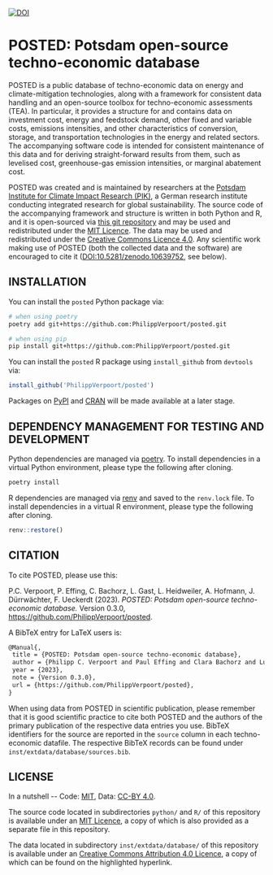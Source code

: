 [![DOI](https://zenodo.org/badge/616985767.svg)](https://zenodo.org/doi/10.5281/zenodo.10639752)


# POSTED: Potsdam open-source techno-economic database
POSTED is a public database of techno-economic data on energy and climate-mitigation technologies, along with a framework for consistent data handling and an open-source toolbox for techno-economic assessments (TEA). In particular, it provides a structure for and contains data on investment cost, energy and feedstock demand, other fixed and variable costs, emissions intensities, and other characteristics of conversion, storage, and transportation technologies in the energy and related sectors. The accompanying software code is intended for consistent maintenance of this data and for deriving straight-forward results from them, such as levelised cost, greenhouse-gas emission intensities, or marginal abatement cost.

POSTED was created and is maintained by researchers at the [Potsdam Institute for Climate Impact Research (PIK)](https://www.pik-potsdam.de/en/), a German research institute conducting integrated research for global sustainability. The source code of the accompanying framework and structure is written in both Python and R, and it is open-sourced via [this git repository](https://github.com/PhilippVerpoort/posted) and may be used and redistributed under the [MIT Licence](https://opensource.org/license/mit/). The data may be used and redistributed under the [Creative Commons Licence 4.0](https://creativecommons.org/licenses/by/4.0/). Any scientific work making use of POSTED (both the collected data and the software) are encouraged to cite it ([DOI:10.5281/zenodo.10639752](https://zenodo.org/doi/10.5281/zenodo.10639752), see below).


## INSTALLATION
You can install the `posted` Python package via:
```bash
# when using poetry
poetry add git+https://github.com:PhilippVerpoort/posted.git

# when using pip
pip install git+https://github.com:PhilippVerpoort/posted.git
```

You can install the `posted` R package using `install_github` from `devtools` via:
```R
install_github('PhilippVerpoort/posted')
```

Packages on [PyPI](https://pypi.org/) and [CRAN](https://cran.r-project.org/) will be made available at a later stage.


## DEPENDENCY MANAGEMENT FOR TESTING AND DEVELOPMENT
Python dependencies are managed via [poetry](https://python-poetry.org/). To install dependencies in a virtual Python environment, please type the following after cloning.

```bash
poetry install
```

R dependencies are managed via [renv](https://rstudio.github.io/renv/) and saved to the `renv.lock` file. To install dependencies in a virtual R environment, please type the following after cloning.

```R
renv::restore()
```


## CITATION
To cite POSTED, please use this:

P.C. Verpoort, P. Effing, C. Bachorz, L. Gast, L. Heidweiler, A. Hofmann, J. Dürrwächter, F. Ueckerdt (2023). _POSTED: Potsdam open-source techno-economic database._ Version 0.3.0, <https://github.com/PhilippVerpoort/posted>.

A BibTeX entry for LaTeX users is:

 ```latex
@Manual{,
  title = {POSTED: Potsdam open-source techno-economic database},
  author = {Philipp C. Verpoort and Paul Effing and Clara Bachorz and Lukas Gast and Leo Heidweiler and Anke Hofmann and Jakob Dürrwächter and Falko Ueckerdt},
  year = {2023},
  note = {Version 0.3.0},
  url = {https://github.com/PhilippVerpoort/posted},
}
```

When using data from POSTED in scientific publication, please remember that it is good scientific practice to cite both POSTED and the authors of the primary publication of the respective data entries you use. BibTeX identifiers for the source are reported in the `source` column in each techno-economic datafile. The respective BibTeX records can be found under `inst/extdata/database/sources.bib`.


## LICENSE
In a nutshell -- Code: [MIT](https://opensource.org/license/mit/), Data: [CC-BY 4.0](https://creativecommons.org/licenses/by/4.0/).

The source code located in subdirectories `python/` and `R/` of this repository is available under an [MIT Licence](https://opensource.org/license/mit/), a copy of which is also provided as a separate file in this repository.

The data located in subdirectory `inst/extdata/database/` of this repository is available under an [Creative Commons Attribution 4.0 Licence](https://creativecommons.org/licenses/by/4.0/), a copy of which can be found on the highlighted hyperlink.
